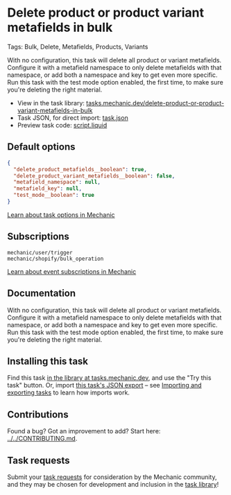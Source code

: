 # Delete product or product variant metafields in bulk

Tags: Bulk, Delete, Metafields, Products, Variants

With no configuration, this task will delete all product or variant metafields. Configure it with a metafield namespace to only delete metafields with that namespace, or add both a namespace and key to get even more specific. Run this task with the test mode option enabled, the first time, to make sure you're deleting the right material.

* View in the task library: [tasks.mechanic.dev/delete-product-or-product-variant-metafields-in-bulk](https://tasks.mechanic.dev/delete-product-or-product-variant-metafields-in-bulk)
* Task JSON, for direct import: [task.json](../../tasks/delete-product-or-product-variant-metafields-in-bulk.json)
* Preview task code: [script.liquid](./script.liquid)

## Default options

```json
{
  "delete_product_metafields__boolean": true,
  "delete_product_variant_metafields__boolean": false,
  "metafield_namespace": null,
  "metafield_key": null,
  "test_mode__boolean": true
}
```

[Learn about task options in Mechanic](https://learn.mechanic.dev/core/tasks/options)

## Subscriptions

```liquid
mechanic/user/trigger
mechanic/shopify/bulk_operation
```

[Learn about event subscriptions in Mechanic](https://learn.mechanic.dev/core/tasks/subscriptions)

## Documentation

With no configuration, this task will delete all product or variant metafields. Configure it with a metafield namespace to only delete metafields with that namespace, or add both a namespace and key to get even more specific. Run this task with the test mode option enabled, the first time, to make sure you're deleting the right material.

## Installing this task

Find this task [in the library at tasks.mechanic.dev](https://tasks.mechanic.dev/delete-product-or-product-variant-metafields-in-bulk), and use the "Try this task" button. Or, import [this task's JSON export](../../tasks/delete-product-or-product-variant-metafields-in-bulk.json) – see [Importing and exporting tasks](https://learn.mechanic.dev/core/tasks/import-and-export) to learn how imports work.

## Contributions

Found a bug? Got an improvement to add? Start here: [../../CONTRIBUTING.md](../../CONTRIBUTING.md).

## Task requests

Submit your [task requests](https://mechanic.canny.io/task-requests) for consideration by the Mechanic community, and they may be chosen for development and inclusion in the [task library](https://tasks.mechanic.dev/)!
